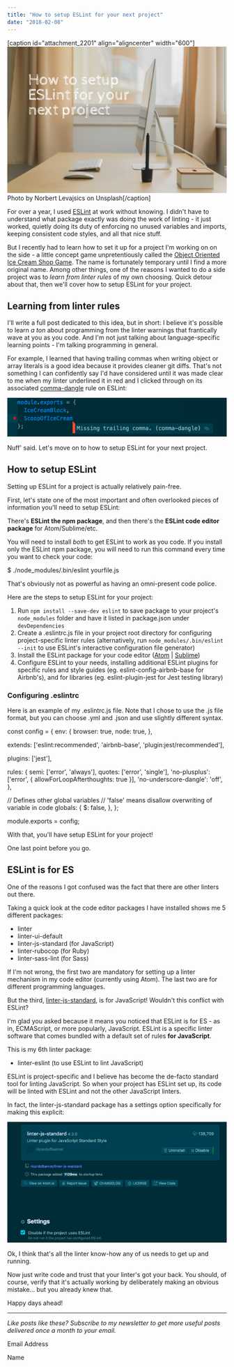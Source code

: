 ```yaml
---
title: "How to setup ESLint for your next project"
date: "2018-02-08"
---
```


\[caption id="attachment\_2201" align="aligncenter" width="600"\]![how to setup ESLint for your next project nickang blog banner](images/BSP-how-to-setup-ESLint-for-your-next-project.png) Photo by Norbert Levajsics on Unsplash\[/caption\]

For over a year, I used [ESLint](https://eslint.org/) at work without knowing. I didn't have to understand what package exactly was doing the work of linting - it just worked, quietly doing its duty of enforcing no unused variables and imports, keeping consistent code styles, and all that nice stuff.

But I recently had to learn how to set it up for a project I'm working on on the side - a little concept game unpretentiously called the [Object Oriented Ice Cream Shop Game](https://github.com/nickangtc/object-oriented-ice-cream-shop-game). The name is fortunately temporary until I find a more original name. Among other things, one of the reasons I wanted to do a side project was to _learn from linter rules_ of my own choosing. Quick detour about that, then we'll cover how to setup ESLint for your project.

## Learning from linter rules

I'll write a full post dedicated to this idea, but in short: I believe it's possible to learn _a ton_ about programming from the linter warnings that frantically wave at you as you code. And I'm not just talking about language-specific learning points - I'm talking programming in general.

For example, I learned that having trailing commas when writing object or array literals is a good idea because it provides cleaner git diffs. That's not something I can confidently say I'd have considered until it was made clear to me when my linter underlined it in red and I clicked through on its associated [comma-dangle](https://eslint.org/docs/rules/comma-dangle) rule on ESLint:

![comma dangle eslint linter warning](images/comma-dangle-eslint.png)

Nuff' said. Let's move on to how to setup ESLint for your next project.

## How to setup ESLint

Setting up ESLint for a project is actually relatively pain-free.

First, let's state one of the most important and often overlooked pieces of information you'll need to setup ESLint:

There's **ESLint the npm package**, and then there's the **ESLint code editor package** for Atom/Sublime/etc.

You will need to install _both_ to get ESLint to work as you code. If you install only the ESLint npm package, you will need to run this command every time you want to check your code:

$ ./node\_modules/.bin/eslint yourfile.js

That's obviously not as powerful as having an omni-present code police.

Here are the steps to setup ESLint for your project:

1. Run `npm install --save-dev eslint` to save package to your project's `node_modules` folder and have it listed in package.json under `devDependencies`
2. Create a .eslintrc.js file in your project root directory for configuring project-specific linter rules (alternatively, run `node_modules/.bin/eslint --init` to use ESLint's interactive configuration file generator)
3. Install the ESLint package for your code editor ([Atom](https://atom.io/packages/linter-eslint) | [Sublime](https://github.com/SublimeLinter/SublimeLinter-eslint))
4. Configure ESLint to your needs, installing additional ESLint plugins for specific rules and style guides (eg. eslint-config-airbnb-base for Airbnb's), and for libraries (eg. eslint-plugin-jest for Jest testing library)

### Configuring .eslintrc

Here is an example of my .eslintrc.js file. Note that I chose to use the .js file format, but you can choose .yml and .json and use slightly different syntax.

const config = {
  env: {
    browser: true,
    node: true,
  },

  extends: \['eslint:recommended', 'airbnb-base', 'plugin:jest/recommended'\],

  plugins: \['jest'\],

  rules: {
    semi: \['error', 'always'\],
    quotes: \['error', 'single'\],
    'no-plusplus': \['error', { allowForLoopAfterthoughts: true }\],
    'no-underscore-dangle': 'off',
  },

  // Defines other global variables
  // 'false' means disallow overwriting of variable in code
  globals: {
    $: false,
  },
};

module.exports = config;

With that, you'll have setup ESLint for your project!

One last point before you go.

## ESLint is for ES

One of the reasons I got confused was the fact that there are other linters out there.

Taking a quick look at the code editor packages I have installed shows me 5 different packages:

- linter
- linter-ui-default
- linter-js-standard (for JavaScript)
- linter-rubocop (for Ruby)
- linter-sass-lint (for Sass)

If I'm not wrong, the first two are mandatory for setting up a linter mechanism in my code editor (currently using Atom). The last two are for different programming languages.

But the third, [linter-js-standard](https://atom.io/packages/linter-js-standard), is for JavaScript! Wouldn't this conflict with ESLint?

I'm glad you asked because it means you noticed that ESLint is for ES - as in, ECMAScript, or more popularly, JavaScript. ESLint is a specific linter software that comes bundled with a default set of rules **for JavaScript**.

This is my 6th linter package:

- linter-eslint (to use ESLint to lint JavaScript)

ESLint is project-specific and I believe has become the de-facto standard tool for linting JavaScript. So when your project has ESLint set up, its code will be linted with ESLint and not the other JavaScript linters.

In fact, the linter-js-standard package has a settings option specifically for making this explicit:

![linter js standard setup ESLint](images/linter-js-standard.png)

Ok, I think that's all the linter know-how any of us needs to get up and running.

Now just write code and trust that your linter's got your back. You should, of course, verify that it's actually working by deliberately making an obvious mistake... but you already knew that.

Happy days ahead!

* * *

_Like posts like these? Subscribe to my newsletter to get more useful posts delivered once a month to your email._

Email Address 

Name
